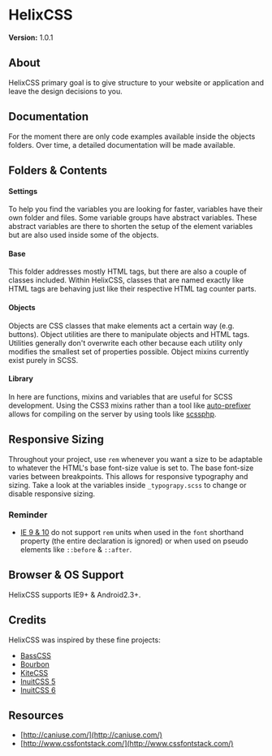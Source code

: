 
# HelixCSS

**Version:** 1.0.1

## About

HelixCSS primary goal is to give structure to your website or application and leave the design
decisions to you.

## Documentation

For the moment there are only code examples available inside the objects folders. Over time, a
detailed documentation will be made available.

## Folders & Contents

#### Settings

To help you find the variables you are looking for faster, variables have their own folder and files.
Some variable groups have abstract variables. These abstract variables are there to shorten the setup
of the element variables but are also used inside some of the objects.

#### Base

This folder addresses mostly HTML tags, but there are also a couple of classes included. Within
HelixCSS, classes that are named exactly like HTML tags are behaving just like their respective HTML
tag counter parts.

#### Objects

Objects are CSS classes that make elements act a certain way (e.g. buttons). Object utilities are
there to manipulate objects and HTML tags. Utilities generally don't overwrite each other because
each utility only modifies the smallest set of properties possible. Object mixins currently exist
purely in SCSS.

#### Library

In here are functions, mixins and variables that are useful for SCSS development. Using the CSS3
mixins rather than a tool like [auto-prefixer](https://www.npmjs.com/package/autoprefixer) allows
for compiling on the server by using tools like [scssphp](http://leafo.net/scssphp/).

## Responsive Sizing

Throughout your project, use `rem` whenever you want a size to be adaptable to whatever the
HTML's base font-size value is set to. The base font-size varies between breakpoints. This allows for
responsive typography and sizing. Take a look at the variables inside `_typograpy.scss` to change or
disable responsive sizing.

### Reminder

- [IE 9 & 10](http://caniuse.com/#search=rem) do not support `rem` units when used in the `font`
  shorthand property (the entire declaration is ignored) or when used on pseudo elements like
  `::before` & `::after`.

## Browser & OS Support

HelixCSS supports IE9+ & Android2.3+.

## Credits

HelixCSS was inspired by these fine projects:
- [BassCSS](http://www.basscss.com/)
- [Bourbon](http://bourbon.io/)
- [KiteCSS](http://hiloki.github.io/kitecss/)
- [InuitCSS 5](https://github.com/csswizardry/inuit.css)
- [InuitCSS 6](https://github.com/inuitcss/inuitcss)

## Resources

- [http://caniuse.com/](http://caniuse.com/)
- [http://www.cssfontstack.com/](http://www.cssfontstack.com/)
